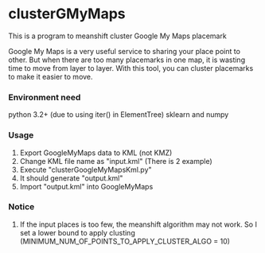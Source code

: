 # clusterGMyMaps
This is a program to meanshift cluster Google My Maps placemark

Google My Maps is a very useful service to sharing your place point to other.
But when there are too many placemarks in one map, it is wasting time to move from layer to layer.
With this tool, you can cluster placemarks to make it easier to move.

### Environment need
python 3.2+ (due to using iter() in ElementTree)
sklearn and numpy

### Usage
1. Export GoogleMyMaps data to KML (not KMZ)
2. Change KML file name as "input.kml" (There is 2 example)
3. Execute "clusterGoogleMyMapsKml.py"
4. It should generate "output.kml"
5. Import "output.kml" into GoogleMyMaps


### Notice
1. If the input places is too few, the meanshift algorithm may not work. So I set a lower bound to apply clusting (MINIMUM_NUM_OF_POINTS_TO_APPLY_CLUSTER_ALGO = 10)
